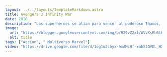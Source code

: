 ```yaml
---
layout: ../../layouts/TemplateMarkdown.astro
title: Avengers 3 Infinity War
date: 2018
description: "Los superhéroes se alían para vencer al poderoso Thanos, el peor enemigo al que se han enfrentado. Si Thanos logra reunir las seis gemas del infinito: poder, tiempo, alma, realidad, mente y espacio, nadie podrá detenerlo."
image:
  url: "https://blogger.googleusercontent.com/img/b/R29vZ2xl/AVvXsEh6t0W7f9hUOtROFjn8c3NE6xS78QJRY_FDSSRce0ycLjnRiZhK_S97d1WQkBJvvOrY9wqEA8GgqNNq-tv3jx0taK-0xAUuiWiq8rP3z1Qt0wlOK4byxXCgZNJLkHh5WzCw9djHVJqT8i9x/s320/Avengers_Infinity_War_-_P%25C3%25B3ster_oficial.png"
  alt: title
tags: ["Accion", " Multiverso Marvel"]
video: "https://drive.google.com/file/d/1og1u2cbyx-hxAMcHf-xabS2GVDL_HXkZ/preview"
---
```

